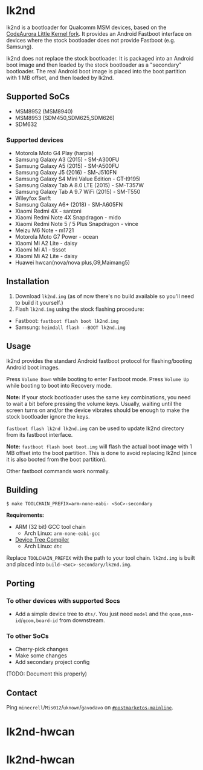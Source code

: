 # lk2nd
lk2nd is a bootloader for Qualcomm MSM devices,
based on the [CodeAurora Little Kernel fork](https://source.codeaurora.org/quic/la/kernel/lk/).
It provides an Android Fastboot interface on devices where the stock bootloader
does not provide Fastboot (e.g. Samsung).

lk2nd does not replace the stock bootloader. It is packaged into an Android
boot image and then loaded by the stock bootloader as a "secondary" bootloader.
The real Android boot image is placed into the boot partition with 1 MB offset,
and then loaded by lk2nd.

## Supported SoCs
- MSM8952 (MSM8940)
- MSM8953 (SDM450,SDM625,SDM626)
- SDM632

### Supported devices
- Motorola Moto G4 Play (harpia)
- Samsung Galaxy A3 (2015) - SM-A300FU
- Samsung Galaxy A5 (2015) - SM-A500FU
- Samsung Galaxy J5 (2016) - SM-J510FN
- Samsung Galaxy S4 Mini Value Edition - GT-I9195I
- Samsung Galaxy Tab A 8.0 LTE (2015) - SM-T357W
- Samsung Galaxy Tab A 9.7 WiFi (2015) - SM-T550
- Wileyfox Swift
- Samsung Galaxy A6+ (2018) - SM-A605FN
- Xiaomi Redmi 4X - santoni
- Xiaomi Redmi Note 4X Snapdragon - mido
- Xiaomi Redmi Note 5 / 5 Plus Snapdragon - vince
- Meizu M6 Note - m1721
- Motorola Moto G7 Power - ocean
- Xiaomi Mi A2 Lite - daisy
- Xiaomi Mi A1 - tissot
- XIaomi Mi A2 Lite - daisy
- Huawei hwcan(nova/nova plus,G9,Maimang5)

## Installation
1. Download `lk2nd.img` (as of now there's no build available so you'll need to build it yourself.)
2. Flash `lk2nd.img` using the stock flashing procedure:
  - Fastboot: `fastboot flash boot lk2nd.img`
  - Samsung: `heimdall flash --BOOT lk2nd.img`

## Usage
lk2nd provides the standard Android fastboot protocol for flashing/booting Android boot images.

Press `Volume Down` while booting to enter Fastboot mode.
Press `Volume Up` while booting to boot into Recovery mode.

**Note:** If your stock bootloader uses the same key combinations, you need to wait a bit before
pressing the volume keys. Usually, waiting until the screen turns on and/or the device vibrates
should be enough to make the stock bootloader ignore the keys.

`fastboot flash lk2nd lk2nd.img` can be used to update lk2nd directory from its
fastboot interface.

**Note:** `fastboot flash boot boot.img` will flash the actual boot image with 1 MB offset
into the boot partition. This is done to avoid replacing lk2nd (since it is also booted from
the boot partition).

Other fastboot commands work normally.

## Building
```
$ make TOOLCHAIN_PREFIX=arm-none-eabi- <SoC>-secondary
```

**Requirements:**
- ARM (32 bit) GCC tool chain
  - Arch Linux: `arm-none-eabi-gcc`
- [Device Tree Compiler](https://git.kernel.org/pub/scm/utils/dtc/dtc.git)
  - Arch Linux: `dtc`

Replace `TOOLCHAIN_PREFIX` with the path to your tool chain.
`lk2nd.img` is built and placed into `build-<SoC>-secondary/lk2nd.img`.

## Porting
### To other devices with supported Socs
- Add a simple device tree to `dts/`. You just need `model` and the
  `qcom,msm-id`/`qcom,board-id` from downstream.

### To other SoCs
- Cherry-pick changes
- Make some changes
- Add secondary project config

(TODO: Document this properly)

## Contact
Ping `minecrell`/`Mis012`/`uknown`/`gavodavo` on [`#postmarketos-mainline`](https://wiki.postmarketos.org/wiki/Matrix_and_IRC).
# lk2nd-hwcan
# lk2nd-hwcan

